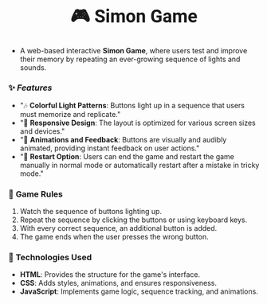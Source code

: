 <center> 
  <h1 style="font-size: 36px; font-family: 'Roboto', sans-serif; font-weight: bold;">🎮 Simon Game</h1>
</center>

- A web-based interactive **Simon Game**, where users test and improve their memory by repeating an ever-growing sequence of lights and sounds.

### ✨ ***Features***
- "🎶 **Colorful Light Patterns**: Buttons light up in a sequence that users must memorize and replicate."
- "📱 **Responsive Design**: The layout is optimized for various screen sizes and devices."
- "🎨 **Animations and Feedback**: Buttons are visually and audibly animated, providing instant feedback on user actions."
- "🔄 **Restart Option**: Users can end the game and restart the game manually in normal mode or automatically restart after a mistake in tricky mode."

### 🔢 **Game Rules**
1. Watch the sequence of buttons lighting up.
2. Repeat the sequence by clicking the buttons or using keyboard keys.
3. With every correct sequence, an additional button is added.
4. The game ends when the user presses the wrong button.

### 🔧 **Technologies Used**
- **HTML**: Provides the structure for the game's interface.
- **CSS**: Adds styles, animations, and ensures responsiveness.
- **JavaScript**: Implements game logic, sequence tracking, and animations.
